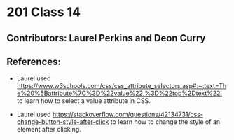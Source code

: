 # 201 Class 14

## Contributors: Laurel Perkins and Deon Curry

## References: 

* Laurel used <https://www.w3schools.com/css/css_attribute_selectors.asp#:~:text=The%20%5Battribute%7C%3D%22value%22,%3D%22top%2Dtext%22.> to learn how to select a value attribute in CSS.

* Laurel used <https://stackoverflow.com/questions/42134731/css-change-button-style-after-click> to learn how to change the style of an element after clicking.
